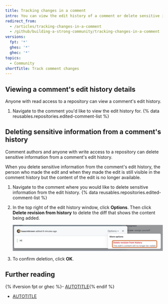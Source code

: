 ```yaml
---
title: Tracking changes in a comment
intro: You can view the edit history of a comment or delete sensitive information from the edit history of a comment.
redirect_from:
  - /articles/tracking-changes-in-a-comment
  - /github/building-a-strong-community/tracking-changes-in-a-comment
versions:
  fpt: '*'
  ghes: '*'
  ghec: '*'
topics:
  - Community
shortTitle: Track comment changes
---
```


## Viewing a comment's edit history details

Anyone with read access to a repository can view a comment's edit history.

1. Navigate to the comment you'd like to view the edit history for.
{% data reusables.repositories.edited-comment-list %}

## Deleting sensitive information from a comment's history

Comment authors and anyone with write access to a repository can delete sensitive information from a comment's edit history.

When you delete sensitive information from the comment's edit history, the person who made the edit and when they made the edit is still visible in the comment history but the content of the edit is no longer available.

1. Navigate to the comment where you would like to delete sensitive information from the edit history.
{% data reusables.repositories.edited-comment-list %}
1. In the top right of the edit history window, click **Options**. Then click **Delete revision from history** to delete the diff that shows the content being added.

   ![Screenshot of the edit history window for a comment. A dropdown menu, labeled "Options," is expanded, and the "Delete revision from history" option is outlined in orange.](/assets/images/help/repository/delete-comment-edit-details.png)
1. To confirm deletion, click **OK**.

## Further reading

{% ifversion fpt or ghec %}- [AUTOTITLE](/communities/maintaining-your-safety-on-github/reporting-abuse-or-spam){% endif %}
* [AUTOTITLE](/communities/moderating-comments-and-conversations/managing-disruptive-comments)
